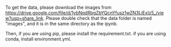 To get the data, please download the images from https://drive.google.com/file/d/1ybNqdRbgZbYQcnYfusz1wZN3LjExIz5_/view?usp=share_link. Please double check that the data folder is named "images", and it is in the same directory as the ipynb. 

Then, if you are using pip, please install the requirement.txt. if you are using conda, install environment.yml.
